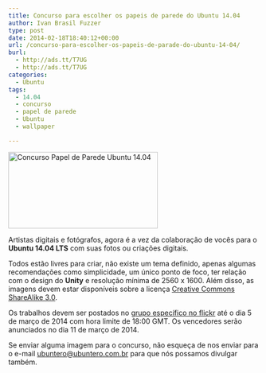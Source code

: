 ```yaml
---
title: Concurso para escolher os papeis de parede do Ubuntu 14.04
author: Ivan Brasil Fuzzer
type: post
date: 2014-02-18T18:40:12+00:00
url: /concurso-para-escolher-os-papeis-de-parade-do-ubuntu-14-04/
burl:
  - http://ads.tt/T7UG
  - http://ads.tt/T7UG
categories:
  - Ubuntu
tags:
  - 14.04
  - concurso
  - papel de parede
  - Ubuntu
  - wallpaper

---
```

<a href="http://www.ubuntero.com.br/wp-content/uploads/2014/02/concurso-papel-parede.png" rel="lightbox"><img class="aligncenter size-medium wp-image-6457" title="Concurso Papel de Parede Ubuntu 14.04" alt="Concurso Papel de Parede Ubuntu 14.04" src="http://www.ubuntero.com.br/wp-content/uploads/2014/02/concurso-papel-parede-300x154.png" width="300" height="154" /></a>
  
Artistas digitais e fotógrafos, agora é a vez da colaboração de vocês para o **Ubuntu 14.04 LTS** com suas fotos ou criações digitais.

Todos estão livres para criar, não existe um tema definido, apenas algumas recomendações como simplicidade, um único ponto de foco, ter relação com o design do **Unity** e resolução mínima de 2560 x 1600. Além disso, as imagens devem estar disponíveis sobre a licença <a href="http://creativecommons.org/licenses/by-sa/3.0/" target="_blank" rel="nofollow">Creative Commons ShareAlike 3.0</a>.

Os trabalhos devem ser postados no <a href="http://www.flickr.com/groups/2535978@N21" target="_blank" rel="nofollow">grupo específico no flickr</a> até o dia 5 de março de 2014 com hora limite de 18:00 GMT. Os vencedores serão anunciados no dia 11 de março de 2014.

Se enviar alguma imagem para o concurso, não esqueça de nos enviar para o e-mail ubuntero@ubuntero.com.br para que nós possamos divulgar também.

&nbsp;